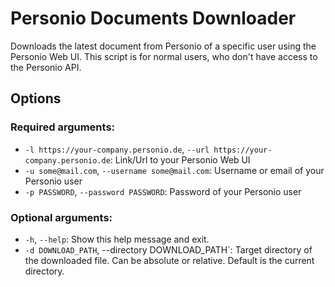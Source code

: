 # Personio Documents Downloader

Downloads the latest document from Personio of a specific user using the Personio Web UI.
This script is for normal users, who don't have access to the Personio API.

## Options

### Required arguments:
- `-l https://your-company.personio.de`, `--url https://your-company.personio.de`: Link/Url to your Personio Web UI
- `-u some@mail.com`, `--username some@mail.com`: Username or email of your Personio user
- `-p PASSWORD`, `--password PASSWORD`: Password of your Personio user

### Optional arguments:
- `-h`, `--help`: Show this help message and exit.
- `-d DOWNLOAD_PATH`, --directory DOWNLOAD_PATH`: Target directory of the downloaded file. Can be absolute or relative. Default is the current directory.
